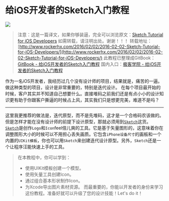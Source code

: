 # 给iOS开发者的Sketch入门教程

![](http://cdn3.raywenderlich.com/wp-content/uploads/2015/10/delete.png)

>注意：这是一篇译文，如果你够装逼，完全可以浏览原文：[Sketch Tutorial for iOS Developers](http://www.raywenderlich.com/117609/sketch-indie-developers)
>如需转载，请注明出处。谢谢！！！
>转载地址：[http://www.rockerhx.com/2016/02/02/2016-02-02-Sketch-Tutorial-for-iOS-Developers/](http://www.rockerhx.com/2016/02/02/2016-02-02-Sketch-Tutorial-for-iOS-Developers/)
>此教程已整理成GitBook：[GitBook - 给iOS开发者的Sketch入门教程](https://www.gitbook.com/book/shicang1990/sketch-tutorial-for-ios-developers/details)
>国内入口：[极客学院 - 给iOS开发者的Sketch入门教程](http://wiki.jikexueyuan.com/project/sketch-tutorial-for-ios-developers/)


作为一名iOS开发者，我经历过几个没有设计师的项目，结果就是，痛苦的一逼。
做这种类型的项目，设计是非常重要的，特别是迭代设计。
在每个项目最开始的时候，客户其实并不知道自己想要什么。直接堆码之前我们还是有点小小的设计知识更有助于你跟客户撕逼的时候占上风，其实我们只是想更完美，难道不是吗？

---
这里我更推荐的做法是，迭代原型，而不是先堆码，这才是一个合格码农该做的。
但是怎样才能在没有设计师的前提下设计原型，那就必须用到[`Sketch`](http://www.sketchapp.com/)这货。
[`Sketch`](http://www.sketchapp.com/)是创作`Logo`和`Icon`feel倍儿爽的工具。它是基于矢量图形的，这意味着你在调整图形大小的时候可以不用担心丢失画质。它包含`iPhone设备尺寸`的画板和一个内置的`UIKit模板`，你也可以用`Sketch`来创建迭代设计原型。另外，`Sketch`还是一个让程序汪能快速上手的工具。

>在本教程中，你可以学到：
>+ 使用UIKit模板创建一个模型。
>+ 使用矢量工具创建Icon。
>+ 通过组合基本形状制作Icon。
>+ 为Xcode导出图片素材资源。
>而最重要的，你能以开发者的身份来学习这份教程。准备好就可以升级了您的设计技能！Let's do it！
